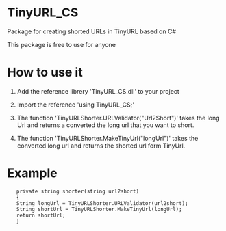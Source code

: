 # TinyURL_CS


Package for creating shorted URLs in TinyURL based on C#

This package is free to use for anyone

# How to use it

1. Add the reference librery 'TinyURL_CS.dll' to your project

2. Import the reference 'using TinyURL_CS;'

3. The function 'TinyURLShorter.URLValidator("Url2Short")' takes the long Url and returns a converted the long url that you want to short.

4. The function 'TinyURLShorter.MakeTinyUrl("longUrl")' takes the converted long url and returns the shorted url form TinyUrl.

# Example

       private string shorter(string url2short)
       {
       String longUrl = TinyURLShorter.URLValidator(url2short);
       String shortUrl = TinyURLShorter.MakeTinyUrl(longUrl);
       return shortUrl;
       }
